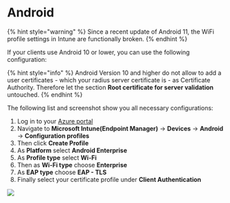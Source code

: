 # Android

{% hint style="warning" %}
Since a recent update of Android 11, the WiFi profile settings in Intune are functionally broken.
{% endhint %}

If your clients use Android 10 or lower, you can use the following configuration: 

{% hint style="info" %}
Android Version 10 and higher do not allow to add a user certificates - which your radius server certificate is - as Certificate Authority. Therefore let the section **Root certificate for server validation** untouched.
{% endhint %}

The following list and screenshot show you all necessary configurations:

1. Log in to your [Azure portal](https://porta.azure.com/)​
2. Navigate to **Microsoft Intune\(Endpoint Manager\)** -&gt; **Devices** -&gt; **Android** -&gt; **Configuration profiles**
3. Then click **Create Profile**
4. As **Platform** select **Android Enterprise**
5. As **Profile type** select **Wi-Fi**
6. Then as **Wi-Fi type** choose **Enterprise**
7. As **EAP type** choose **EAP - TLS**
8. Finally select your certificate profile under **Client Authentication**

![](https://gblobscdn.gitbook.com/assets%2F-Lzl3JXanfpvdg6pLlGg%2F-MRzTCnyTXIc508RLjzv%2F-MRzWMMOFKRnAWGMCG10%2Fandroid-enterprise-eap-tls-settings.png?alt=media&token=c08d2827-cf3a-42ae-ac45-54764d8d581f)

